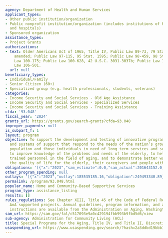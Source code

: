 ```yaml
---
agency: Department of Health and Human Services
applicant_types:
- Other public institution/organization
- Public nonprofit institution/organization (includes institutions of higher education
  and hospitals)
- Sponsored organization
assistance_types:
- Project Grants
authorizations:
- text: Older Americans Act of 1965, Title IV, Public Law 89-73, 79 Stat. 218, as
    amended; Public Law 97-115, 95 Stat. 1595; Public Law 98-459, 98 Stat. 1767; Public
    Law 100-175; Public Law 100-628, 42 U.S.C. 3031-3037b; Public Law 102-375; Public
    Law 106-501.
  url: null
beneficiary_types:
- Individual/Family
- Senior Citizen (60+)
- Specialized group (e.g. health professionals, students, veterans)
categories:
- Income Security and Social Services - Old Age Assistance
- Income Security and Social Services - Specialized Services
- Income Security and Social Services - Training Assistance
cfda: '93.048'
fiscal_year: '2024'
grants_url: https://grants.gov/search-grants?cfda=93.048
improper_payments: null
is_subpart_f: 1
layout: program
objective: To support the development and testing of innovative programs, services
  and systems of support that respond to the needs of the nation’s growing elderly
  population and those individuals in need of long term services and supports (LTSS),
  to improve knowledge of the problems and needs of the elderly, to help ensure adequately
  trained personnel in the field of aging, and to demonstrate better ways of improving
  the quality of life for the elderly, their caregivers and people with disabilities.
obligations: '[{"x":"2023","sam_estimate":0.0,"sam_actual":201643152.0,"usa_spending_actual":205076315.04},{"x":"2024","sam_estimate":0.0,"sam_actual":0.0,"usa_spending_actual":79715976.62},{"x":"2025","sam_estimate":0.0,"sam_actual":0.0,"usa_spending_actual":15100704.16}]'
other_program_spending: null
outlays: '[{"x":"2023","outlay":185535185.16,"obligation":249493340.89},{"x":"2024","outlay":45243554.21,"obligation":19831490.13},{"x":"2025","outlay":7629286.86,"obligation":483350.17}]'
permalink: /program/93.048.html
popular_name: Home and Community-Based Supportive Services
program_type: assistance_listing
results: []
rules_regulations: See Chapter XIII, Title 45 of the Code of Federal Regulations on
  AoA supported projects. Annual guidelines, program information, and application
  instructions are available from the Administration on Aging, Washington, DC 20201.
sam_url: https://sam.gov/fal/c517093e9a0c429194fbb993b9fbd5d6/view
sub-agency: Administration for Community Living (ACL)
title: Special Programs for the Aging, Title IV, and Title II, Discretionary Projects
usaspending_url: https://www.usaspending.gov/search/?hash=2a3ddbd19bbb16c90daa6340ce60f94b
---
```

